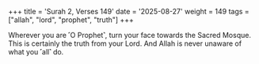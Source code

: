+++
title = 'Surah 2, Verses 149'
date = '2025-08-27'
weight = 149
tags = ["allah", "lord", "prophet", "truth"]
+++

Wherever you are ˹O Prophet˺, turn your face towards the Sacred Mosque. This is certainly the truth from your Lord. And Allah is never unaware of what you ˹all˺ do.